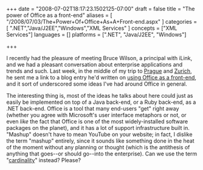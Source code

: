 +++
date = "2008-07-02T18:17:23.1502125-07:00"
draft = false
title = "The power of Office as a front-end"
aliases = [
	"/2008/07/03/The+Power+Of+Office+As+A+Front-end.aspx"
]
categories = [
	".NET","Java/J2EE","Windows","XML Services"
]
concepts = ["XML Services"]
languages = []
platforms = [".NET", "Java/J2EE", "Windows"]
 
+++
<p>I recently had the pleasure of meeting Bruce Wilson, a principal with iLink, and we had a pleasant conversation about enterprise applications and trends and such. Last week, in the middle of my trip to <a href="http://javasymposium.techtarget.com/europe/index.html">Prague</a> and <a href="http://jazoon.com/">Zurich</a>, he sent me a link to a blog entry he'd written on <a href="http://bruminations.wordpress.com/2008/06/17/enterprise-meet-mashups-user-experience-20-via-soa-and-obas/">using Office as a front-end</a>, and it sort of underscored some ideas I've had around Office in general. </p> <p>The interesting thing is, most of the ideas he talks about here could just as easily be implemented on top of a Java back-end, or a Ruby back-end, as a .NET back-end. Office is a tool that many end-users "get" right away (whether you agree with Microsoft's user interface metaphors or not, or even <em>like</em> the fact that Office is one of the most widely-installed software packages on the planet), and it has a lot of support infrastructure built in. "Mashup" doesn't have to mean YouTube on your website; in fact, I dislike the term "mashup" entirely, since it sounds like something done in the heat of the moment without any planning or thought (which is the antithesis of anything that goes--or should go--into the enterprise). Can we use the term "<a href="http://msdn.microsoft.com/en-us/library/bb288452.aspx">cardinality</a>" instead? Please?</p>
 
